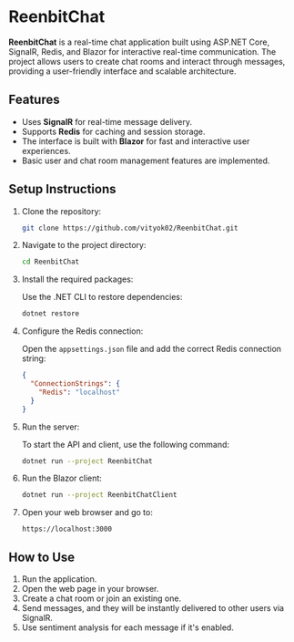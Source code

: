 # ReenbitChat

**ReenbitChat** is a real-time chat application built using ASP.NET Core, SignalR, Redis, and Blazor for interactive real-time communication. The project allows users to create chat rooms and interact through messages, providing a user-friendly interface and scalable architecture.

## Features
- Uses **SignalR** for real-time message delivery.
- Supports **Redis** for caching and session storage.
- The interface is built with **Blazor** for fast and interactive user experiences.
- Basic user and chat room management features are implemented.

## Setup Instructions

1. Clone the repository:

    ```bash
    git clone https://github.com/vityok02/ReenbitChat.git
    ```

2. Navigate to the project directory:

    ```bash
    cd ReenbitChat
    ```

3. Install the required packages:

    Use the .NET CLI to restore dependencies:

    ```bash
    dotnet restore
    ```

4. Configure the Redis connection:

    Open the `appsettings.json` file and add the correct Redis connection string:

    ```json
    {
      "ConnectionStrings": {
        "Redis": "localhost"
      }
    }
    ```

5. Run the server:

    To start the API and client, use the following command:

    ```bash
    dotnet run --project ReenbitChat
    ```

6. Run the Blazor client:

    ```bash
    dotnet run --project ReenbitChatClient
    ```

7. Open your web browser and go to:

    ```
    https://localhost:3000
    ```

## How to Use

1. Run the application.
2. Open the web page in your browser.
3. Create a chat room or join an existing one.
4. Send messages, and they will be instantly delivered to other users via SignalR.
5. Use sentiment analysis for each message if it's enabled.

